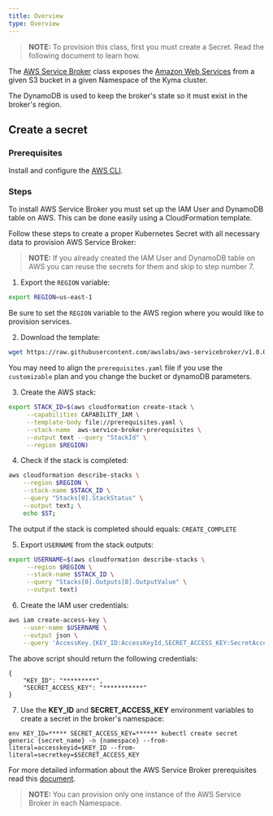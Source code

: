 ```yaml
---
title: Overview
type: Overview
---
```


>**NOTE:** To provision this class, first you must create a Secret. Read the following document to learn how.

The [AWS Service Broker](https://github.com/awslabs/aws-servicebroker/blob/v1.0.0/docs) class exposes the [Amazon Web Services](https://aws.amazon.com/) from a given S3 bucket in a given Namespace of the Kyma cluster.

The DynamoDB is used to keep the broker's state so it must exist in the broker's region.

## Create a secret

### Prerequisites

Install and configure the [AWS CLI](https://docs.aws.amazon.com/cli/latest/userguide/cli-chap-configure.html).

### Steps

To install AWS Service Broker you must set up the IAM User and DynamoDB table on AWS. This can be done easily using a CloudFormation template. 

Follow these steps to create a proper Kubernetes Secret with all necessary data to provision AWS Service Broker:

>**NOTE:** If you already created the IAM User and DynamoDB table on AWS you can reuse the secrets for them and skip to step number 7.

1. Export the `REGION` variable:
```bash
export REGION=us-east-1
```
Be sure to set the `REGION` variable to the AWS region where you would like to provision services.

2. Download the template:
```bash
wget https://raw.githubusercontent.com/awslabs/aws-servicebroker/v1.0.0/setup/prerequisites.yaml
```
You may need to align the `prerequisites.yaml` file if you use the `customizable` plan and you change the bucket or dynamoDB parameters.

3. Create the AWS stack:
```bash
export STACK_ID=$(aws cloudformation create-stack \
     --capabilities CAPABILITY_IAM \
     --template-body file://prerequisites.yaml \
     --stack-name  aws-service-broker-prerequisites \
     --output text --query "StackId" \
     --region $REGION)
```

4. Check if the stack is completed:
```bash
aws cloudformation describe-stacks \
    --region $REGION \
    --stack-name $STACK_ID \
    --query "Stacks[0].StackStatus" \
    --output text; \
    echo $ST;
```
The output if the stack is completed should equals: `CREATE_COMPLETE`

5. Export `USERNAME` from the stack outputs:
```bash
export USERNAME=$(aws cloudformation describe-stacks \
     --region $REGION \
     --stack-name $STACK_ID \
     --query "Stacks[0].Outputs[0].OutputValue" \
     --output text)
```

6. Create the IAM user credentials:
```bash
aws iam create-access-key \
    --user-name $USERNAME \
    --output json \
    --query 'AccessKey.{KEY_ID:AccessKeyId,SECRET_ACCESS_KEY:SecretAccessKey}'
```

The above script should return the following credentials:
```
{
    "KEY_ID": "*********",
    "SECRET_ACCESS_KEY": "***********"
}
```

7. Use the **KEY_ID** and **SECRET_ACCESS_KEY** environment variables to create a secret in the broker's namespace:
```
env KEY_ID=***** SECRET_ACCESS_KEY=****** kubectl create secret generic {secret_name} -n {namespace} --from-literal=accesskeyid=$KEY_ID --from-literal=secretkey=$SECRET_ACCESS_KEY
```

For more detailed information about the AWS Service Broker prerequisites read this [document](https://github.com/awslabs/aws-servicebroker/blob/v1.0.0/docs/install_prereqs.md).

>**NOTE:** You can provision only one instance of the AWS Service Broker in each Namespace.